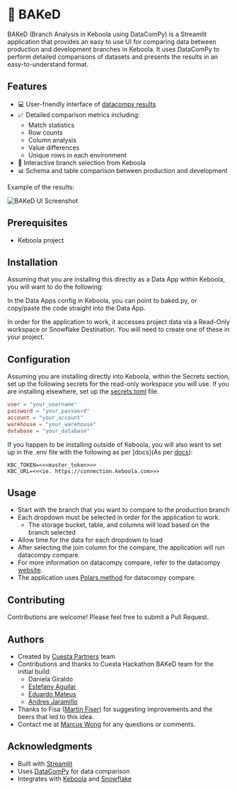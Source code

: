 # 🥧 BAKeD 

BAKeD (Branch Analysis in Keboola using DataComPy) is a Streamlit application that provides an easy to use UI for comparing data between production and development branches in Keboola. It uses DataComPy to perform detailed comparisons of datasets and presents the results in an easy-to-understand format.

## Features

- 💻 User-friendly interface of [datacompy results](https://capitalone.github.io/datacompy/polars_usage.html#reports)
- 📈 Detailed comparison metrics including:
  - Match statistics
  - Row counts
  - Column analysis
  - Value differences
  - Unique rows in each environment
- 🔄 Interactive branch selection from Keboola
- 📊 Schema and table comparison between production and development

Example of the results:

![BAKeD UI Screenshot]()


## Prerequisites

- Keboola project

## Installation

Assuming that you are installing this directly as a Data App within Keboola, you will want to do the following:

In the Data Apps config in Keboola, you can point to baked.py, or copy/paste the code straight into the Data App.

In order for the application to work, it accesses project data via a Read-Only workspace or Snowflake Destination.  You will need to create one of these in your project. 

## Configuration

Assuming you are installing directly into Keboola, within the Secrets section, set up the following secrets for the read-only workspace you will use.  If you are installing elsewhere, set up the [secrets.toml](https://docs.streamlit.io/develop/concepts/connections/secrets-management) file.

```toml
user = "your_username"
password = "your_password"
account = "your_account"
warehouse = "your_warehouse"
database = "your_database"
```

If you happen to be installing outside of Keboola, you will also want to set up in the .env file with the following as per [docs](As per [docs](https://help.keboola.com/components/data-apps/#access-storage-from-data-app)):
```
KBC_TOKEN=<<<master_token>>>
KBC_URL=<<<ie. https://connection.keboola.com>>>
```



## Usage

 - Start with the branch that you want to compare to the production branch
 - Each dropdown must be selected in order for the application to work. 
   - The storage bucket, table, and columns will load based on the branch selected
 - Allow time for the data for each dropdown to load
 - After selecting the join column for the compare, the application will run datacompy compare. 
 - For more information on datacompy compare, refer to the datacompy [website](https://capitalone.github.io/datacompy/).
- The application uses [Polars method](https://capitalone.github.io/datacompy/polars_usage.html) for datacompy compare. 

 
## Contributing

Contributions are welcome! Please feel free to submit a Pull Request.

## Authors

- Created by [Cuesta Partners](https://www.cuestapartners.com) team
- Contributions and thanks to Cuesta Hackathon BAKeD team for the initial build:
    - Daniela Giraldo
    - [Estefany Aguilar](https://www.linkedin.com/in/estefany-aguilar-herrera-120121191/)
    - [Eduardo Mateus](https://www.linkedin.com/in/eduardo-d%C3%ADaz-mateus-47a406143/)
    - [Andres Jaramillo](https://www.linkedin.com/in/afjo/)
- Thanks to Fisa ([Martin Fiser](https://www.linkedin.com/in/fisermartin/)) for suggesting improvements and the beers that led to this idea.
- Contact me at [Marcus Wong](https://www.linkedin.com/in/wongmarcus) for any questions or comments.

## Acknowledgments

- Built with [Streamlit](https://streamlit.io/)
- Uses [DataComPy](https://github.com/capitalone/cloud-custodian/tree/master/tools/c7n_datacompy) for data comparison
- Integrates with [Keboola](https://www.keboola.com/) and [Snowflake](https://www.snowflake.com/) 